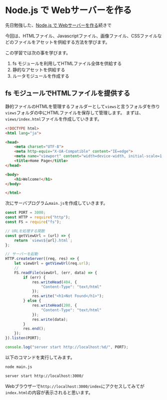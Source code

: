 # Node.js で Webサーバーを作る
先日勉強した、[Node.js で Webサーバーを作る](https://github.com/shigetaa/node_js5http)続きで

今回は、HTMLファイル、Javascriptファイル、画像ファイル、CSSファイルなどのファイルをアセットを供給する方法を学びます。

この学習では次の事を学びます。
1. fs モジュールを利用してHTMLファイル全体を供給する
2. 静的なアセットを供給する
3. ルータモジュールを作成する

## fs モジュールでHTMLファイルを提供する
静的ファイルのHTMLを管理するフォルダーとして`views`と言うフォルダを作り
`views`フォルダの中にHTMLファイルを保存して管理します。
まずは、`views/index.html`ファイルを作成していきます。

```html
<!DOCTYPE html>
<html lang="ja">

<head>
	<meta charset="UTF-8">
	<meta http-equiv="X-UA-Compatible" content="IE=edge">
	<meta name="viewport" content="width=device-width, initial-scale=1.0">
	<title>Home Page</title>
</head>

<body>
	<h1>Welcome!</h1>
</body>

</html>
```

次にサーバプログラム`main.js`を作成していきます。

```javascript
const PORT = 3000;
const HTTP = require("http");
const FS = require("fs");

// URLを処理する関数
const getViewUrl = (url) => {
	return `views${url}.html`;
};

// サーバーを起動
HTTP.createServer((req, res) => {
	let viewUrl = getViewUrl(req.url);
	//
	FS.readFile(viewUrl, (err, data) => {
		if (err) {
			res.writeHead(404, {
				"Content-Type": "text/html"
			});
			res.write("<h1>Not Found</h1>");
		} else {
			res.writeHead(200, {
				"Content-Type": "text/html"
			});
			res.write(data);
		}
		res.end();
	});
}).listen(PORT);

console.log("server start http://localhost:%d/", PORT);
```
以下のコマンドを実行してみます。

```bash
node main.js
```
```bash
server start http://localhost:3000/
```
Webブラウザーで`http://localhost:3000/index`にアクセスしてみてが`index.html`の内容が表示されると思います。


